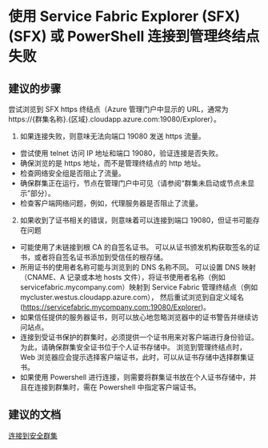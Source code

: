 <properties 
    pageTitle="使用 Service Fabric Explorer (SFX) (SFX) 或 PowerShell 连接到管理终结点失败 " 
    description="使用 Service Fabric Explorer (SFX) (SFX) 或 PowerShell 连接到管理终结点失败 " 
    service="microsoft.servicefabric"
    resource="clusters"
    authors="pkcsf"
    displayOrder="8"
    selfHelpType="resource"
    supportTopicIds=""
    resourceTags="servicefabric"
    productPesIds=""
    cloudEnvironments="public,BlackForest,Fairfax"   
/>
 

# <a name="connection-failures-using-service-fabric-explorer-sfx-or-powershell-to-the-management-endpoint"></a>使用 Service Fabric Explorer (SFX) (SFX) 或 PowerShell 连接到管理终结点失败 

## <a name="recommended-steps"></a>**建议的步骤**

尝试浏览到 SFX https 终结点（Azure 管理门户中显示的 URL，通常为 https://{群集名称}.{区域}.cloudapp.azure.com:19080/Explorer）。  

1. 如果连接失败，则意味无法向端口 19080 发送 https 流量。
  + 尝试使用 telnet 访问 IP 地址和端口 19080，验证连接是否失败。
  + 确保浏览的是 https 地址，而不是管理终结点的 http 地址。
  + 检查网络安全组是否阻止了流量。
  + 确保群集正在运行，节点在管理门户中可见（请参阅“群集未启动或节点未显示”部分）。 
  + 检查客户端网络问题，例如，代理服务器是否阻止了流量。

2.  如果收到了证书相关的错误，则意味着可以连接到端口 19080，但证书可能存在问题
  + 可能使用了未链接到根 CA 的自签名证书。  可以从证书颁发机构获取签名的证书，或者将自签名证书添加到受信任的根存储。
  + 所用证书的使用者名称可能与浏览到的 DNS 名称不同。  可以设置 DNS 映射（CNAME、A 记录或本地 hosts 文件），将证书使用者名称（例如 servicefabric.mycompany.com）映射到 Service Fabric 管理终结点（例如 mycluster.westus.cloudapp.azure.com）， 然后重试浏览到自定义域名 (https://servicefabric.mycompany.com:19080/Explorer)。
  + 如果信任提供的服务器证书，则可以放心地忽略浏览器中的证书警告并继续访问站点。
  + 连接到受证书保护的群集时，必须提供一个证书用来对客户端进行身份验证。  为此，请确保群集安全证书位于个人证书存储中。  浏览到管理终结点时，Web 浏览器应会提示选择客户端证书，此时，可以从证书存储中选择群集证书。
  + 如果使用 Powershell 进行连接，则需要将群集证书放在个人证书存储中，并且在连接到群集时，需在 Powershell 中指定客户端证书。 
  
## <a name="recommended-documents"></a>**建议的文档**
   [连接到安全群集](https://azure.microsoft.com/documentation/articles/service-fabric-connect-to-secure-cluster/)



<!--HONumber=Jan17_HO1-->


